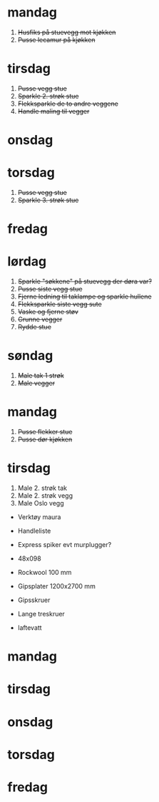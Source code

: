 # mandag

  1. ~~Husfiks på stuevegg mot kjøkken~~
  1. ~~Pusse lecamur på kjøkken~~

# tirsdag

  1. ~~Pusse vegg stue~~ 
  1. ~~Sparkle 2. strøk stue~~
  1. ~~Flekksparkle de to andre veggene~~
  1. ~~Handle maling til vegger~~

# onsdag 


# torsdag 

  1. ~~Pusse vegg stue~~
  1. ~~Sparkle 3. strøk stue~~

# fredag

# lørdag

  1. ~~Sparkle "søkkene" på stuevegg der døra var?~~
  1. ~~Pusse siste vegg stue~~
  1. ~~Fjerne ledning til taklampe og sparkle hullene~~
  1. ~~Flekksparkle siste vegg sute~~
  1. ~~Vaske og fjerne støv~~ 
  1. ~~Grunne vegger~~
  1. ~~Rydde stue~~ 

# søndag 

  1. ~~Male tak 1 strøk~~ 
  1. ~~Male vegger~~


# mandag 
  1. ~~Pusse flekker stue~~
  1. ~~Pusse dør kjøkken~~

# tirsdag 
  1. Male 2. strøk tak 
  1. Male 2. strøk vegg
  1. Male Oslo vegg 

  - Verktøy maura

  - Handleliste 
   - Express spiker evt murplugger?
   - 48x098
   - Rockwool 100 mm
   - Gipsplater 1200x2700 mm
   - Gipsskruer
   - Lange treskruer
   - laftevatt 

# mandag 


# tirsdag 

# onsdag 

# torsdag 

# fredag 

